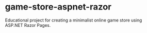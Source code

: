 # game-store-aspnet-razor
 Educational project for creating a minimalist online game store using ASP.NET Razor Pages.
